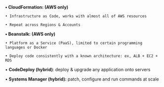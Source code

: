 **• CloudFormation: (AWS only)**

	• Infrastructure as Code, works with almost all of AWS resources

	• Repeat across Regions & Accounts

**• Beanstalk: (AWS only)**

	• Platform as a Service (PaaS), limited to certain programming languages or Docker

	• Deploy code consistently with a known architecture: ex, ALB + EC2 + RDS

• **CodeDeploy (hybrid)**: deploy & upgrade any application onto servers

• **Systems Manager (hybrid):** patch, configure and run commands at scale
